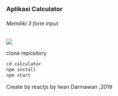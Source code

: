 ### Aplikasi Calculator


###### Memiliki 3 form input

[![](https://media.giphy.com/media/jQJqzjqsO4kz6t7kM3/giphy.gif)](https://media.giphy.com/media/jQJqzjqsO4kz6t7kM3/giphy.gif)


clone repository
```javascript
cd calculator
npm install
npm start
```

Create by reactjs
by Iwan Darmawan ,2019
